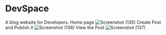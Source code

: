 # DevSpace
A blog website for Developers.
Home page
![Screenshot (135)](https://github.com/foxcode11/DevSpace/assets/97304706/c82897ee-2d49-43cb-882d-92d6de3044ab)
Create Post and Publish it
![Screenshot (136)](https://github.com/foxcode11/DevSpace/assets/97304706/92ca21df-0a6c-4b0d-bc65-03c166df2486)
View the Post
![Screenshot (137)](https://github.com/foxcode11/DevSpace/assets/97304706/fd2d5e01-5d95-414e-8d5d-00ff1b7d7442)

